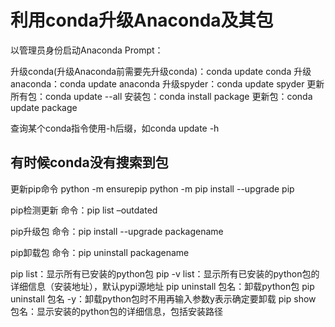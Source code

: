# 利用conda升级Anaconda及其包

以管理员身份启动Anaconda Prompt： 

升级conda(升级Anaconda前需要先升级conda)：conda update conda 
升级anaconda：conda update anaconda 
升级spyder：conda update spyder
更新所有包：conda update --all
安装包：conda install package
更新包：conda update package

查询某个conda指令使用-h后缀，如conda update -h


## 有时候conda没有搜索到包
更新pip命令
python -m ensurepip
python -m pip install --upgrade pip


pip检测更新
命令：pip list –outdated

pip升级包
命令：pip install --upgrade packagename

pip卸载包
命令：pip uninstall packagename

pip list：显示所有已安装的python包
pip -v list：显示所有已安装的python包的详细信息（安装地址），默认pypi源地址
pip uninstall 包名：卸载python包
pip uninstall 包名 -y：卸载python包时不用再输入参数y表示确定要卸载
pip show 包名：显示安装的python包的详细信息，包括安装路径


